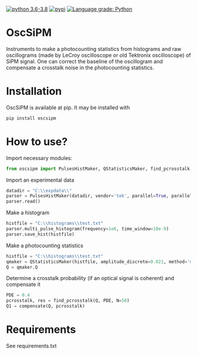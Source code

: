 [![python 3.6-3.8](https://github.com/vongostev/OscSiPM/actions/workflows/python-package.yml/badge.svg)](https://github.com/vongostev/OscSiPM/actions/workflows/python-package.yml)
[![pypi](https://github.com/vongostev/OscSiPM/actions/workflows/python-publish.yml/badge.svg)](https://github.com/vongostev/OscSiPM/actions/workflows/python-publish.yml)
[![Language grade: Python](https://img.shields.io/lgtm/grade/python/g/vongostev/OscSiPM.svg?logo=lgtm&logoWidth=18)](https://lgtm.com/projects/g/vongostev/OscSiPM/context:python)

# OscSiPM
Instruments to make a photocounting statistics from histograms and raw oscillograms (made by LeCroy oscilloscope or old Tektronix oscilloscope) of SiPM signal. One can correct the baseline of the oscillogram and compensate a crosstalk noise in the photocounting statistics.

# Installation
OscSiPM is available at pip. It may be installed with
```bash
pip install oscsipm
```
# How to use?
Import necessary modules:
```python
from oscsipm import PulsesHistMaker, QStatisticsMaker, find_pcrosstalk, compensate
```
Import an experimental data
```python
datadir = "C:\\expdata\\"
parser = PulsesHistMaker(datadir, vendor='tek', parallel=True, parallel_jobs=-2)
parser.read()
```
Make a histogram
```python
histfile = "C:\\histograms\\test.txt"
parser.multi_pulse_histogram(frequency=1e6, time_window=10e-9)
parser.save_hist(histfile)
```
Make a photocounting statistics
```python
histfile = "C:\\histograms\\test.txt"
qmaker = QStatisticsMaker(histfile, amplitude_discrete=0.021, method='manual')
Q = qmaker.Q
```
Determine a crosstalk probability (if an optical signal is coherent) and compensate it
```python
PDE = 0.4
pcrosstalk, res = find_pcrosstalk(Q, PDE, N=50)
Q1 = compensate(Q, pcrosstalk)
```
# Requirements
See requirements.txt
